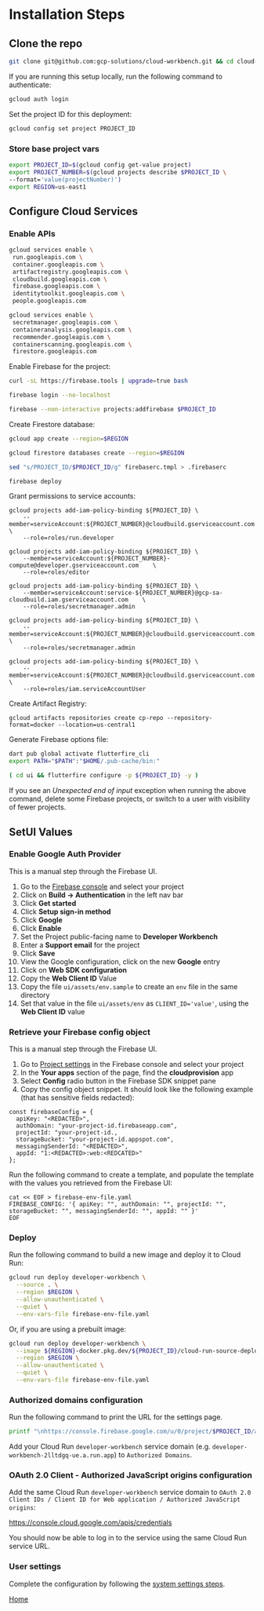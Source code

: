 # Installation Steps

## Clone the repo

```sh
git clone git@github.com:gcp-solutions/cloud-workbench.git && cd cloud-workbench
```

If you are running this setup locally, run the following command to authenticate: 
```sh
gcloud auth login
```

Set the project ID for this deployment:
```sh
gcloud config set project PROJECT_ID
```


### Store base project vars

```sh
export PROJECT_ID=$(gcloud config get-value project)
export PROJECT_NUMBER=$(gcloud projects describe $PROJECT_ID \
--format='value(projectNumber)')
export REGION=us-east1
```

## Configure Cloud Services

### Enable APIs

```sh
gcloud services enable \
 run.googleapis.com \
 container.googleapis.com \
 artifactregistry.googleapis.com \
 cloudbuild.googleapis.com \
 firebase.googleapis.com \
 identitytoolkit.googleapis.com \
 people.googleapis.com
```

```sh
gcloud services enable \
 secretmanager.googleapis.com \
 containeranalysis.googleapis.com \
 recommender.googleapis.com \
 containerscanning.googleapis.com \
 firestore.googleapis.com
```

Enable Firebase for the project:
```sh
curl -sL https://firebase.tools | upgrade=true bash

firebase login --no-localhost

firebase --non-interactive projects:addfirebase $PROJECT_ID
```

Create Firestore database:
```sh
gcloud app create --region=$REGION

gcloud firestore databases create --region=$REGION

sed "s/PROJECT_ID/$PROJECT_ID/g" firebaserc.tmpl > .firebaserc

firebase deploy
```

Grant permissions to service accounts:
```
gcloud projects add-iam-policy-binding ${PROJECT_ID} \
    --member=serviceAccount:${PROJECT_NUMBER}@cloudbuild.gserviceaccount.com \
    --role=roles/run.developer

gcloud projects add-iam-policy-binding ${PROJECT_ID} \
    --member=serviceAccount:${PROJECT_NUMBER}-compute@developer.gserviceaccount.com    \
    --role=roles/editor

gcloud projects add-iam-policy-binding ${PROJECT_ID} \
    --member=serviceAccount:service-${PROJECT_NUMBER}@gcp-sa-cloudbuild.iam.gserviceaccount.com    \
    --role=roles/secretmanager.admin

gcloud projects add-iam-policy-binding ${PROJECT_ID} \
    --member=serviceAccount:${PROJECT_NUMBER}@cloudbuild.gserviceaccount.com    \
    --role=roles/secretmanager.admin

gcloud projects add-iam-policy-binding ${PROJECT_ID} \
    --member=serviceAccount:${PROJECT_NUMBER}@cloudbuild.gserviceaccount.com \
    --role=roles/iam.serviceAccountUser
```

Create Artifact Registry:
```
gcloud artifacts repositories create cp-repo --repository-format=docker --location=us-central1
```

Generate Firebase options file:
```sh
dart pub global activate flutterfire_cli
export PATH="$PATH":"$HOME/.pub-cache/bin:"
```

```sh
( cd ui && flutterfire configure -p ${PROJECT_ID} -y )
```

If you see an *Unexpected end of input* exception when running the above command, delete some
Firebase projects, or switch to a user with visibility of fewer projects.

## SetUI Values
### Enable Google Auth Provider

This is a manual step through the Firebase UI.

1. Go to the [Firebase console](https://console.firebase.google.com) and select your project
2. Click on  **Build -> Authentication** in the left nav bar
3. Click **Get started**
4. Click **Setup sign-in method**
5. Click **Google**
6. Click **Enable**
7. Set the Project public-facing name to **Developer Workbench**
8. Enter a **Support email** for the project
9. Click **Save**
10. View the Google configuration, click on the new **Google** entry
11. Click on **Web SDK configuration**
12. Copy the **Web Client ID** Value
13. Copy the file `ui/assets/env.sample` to create an `env` file in the same directory
14. Set that value in the file `ui/assets/env` as `CLIENT_ID='value'`, using the **Web Client ID** value

### Retrieve your Firebase config object

This is a manual step through the Firebase UI.

1. Go to [Project settings](https://console.firebase.google.com/project/_/settings/general/) in the Firebase console
   and select your project
1. In the **Your apps** section of the page, find the **cloudprovision** app
1. Select **Config** radio button in the Firebase SDK snippet pane
1. Copy the config object snippet. It should look like the following example (that has sensitive fields redacted):

```
const firebaseConfig = {
  apiKey: "<REDACTED>",
  authDomain: "your-project-id.firebaseapp.com",
  projectId: "your-project-id.,
  storageBucket: "your-project-id.appspot.com",
  messagingSenderId: "<REDACTED>",
  appId: "1:<REDACTED>:web:<REDCATED>"
};
```

Run the following command to create a template, and populate the template with the values you retrieved
from the Firebase UI:

```
cat << EOF > firebase-env-file.yaml
FIREBASE_CONFIG: '{ apiKey: "", authDomain: "", projectId: "", storageBucket: "", messagingSenderId: "", appId: "" }'
EOF
```

### Deploy

Run the following command to build a new image and deploy it to Cloud Run:

```sh
gcloud run deploy developer-workbench \
  --source . \
  --region $REGION \
  --allow-unauthenticated \
  --quiet \
  --env-vars-file firebase-env-file.yaml
```

Or, if you are using a prebuilt image:

```sh
gcloud run deploy developer-workbench \
  --image ${REGION}-docker.pkg.dev/${PROJECT_ID}/cloud-run-source-deploy/developer-workbench:latest \
  --region $REGION \
  --allow-unauthenticated \
  --quiet \
  --env-vars-file firebase-env-file.yaml
```

### Authorized domains configuration

Run the following command to print the URL for the settings page.

```sh
printf "\nhttps://console.firebase.google.com/u/0/project/$PROJECT_ID/authentication/settings\n"
```

Add your Cloud Run `developer-workbench` service domain (e.g. `developer-workbench-2lltdgq-ue.a.run.app`) to `Authorized Domains`.

### OAuth 2.0 Client - Authorized JavaScript origins configuration

Add the same Cloud Run `developer-workbench` service domain to `OAuth 2.0 Client IDs / Client ID for Web application / Authorized JavaScript origins`:

https://console.cloud.google.com/apis/credentials

You should now be able to log in to the service using the same Cloud Run service URL.

### User settings

Complete the configuration by following the [system settings steps](system_settings.md).

[Home](../README.md)
